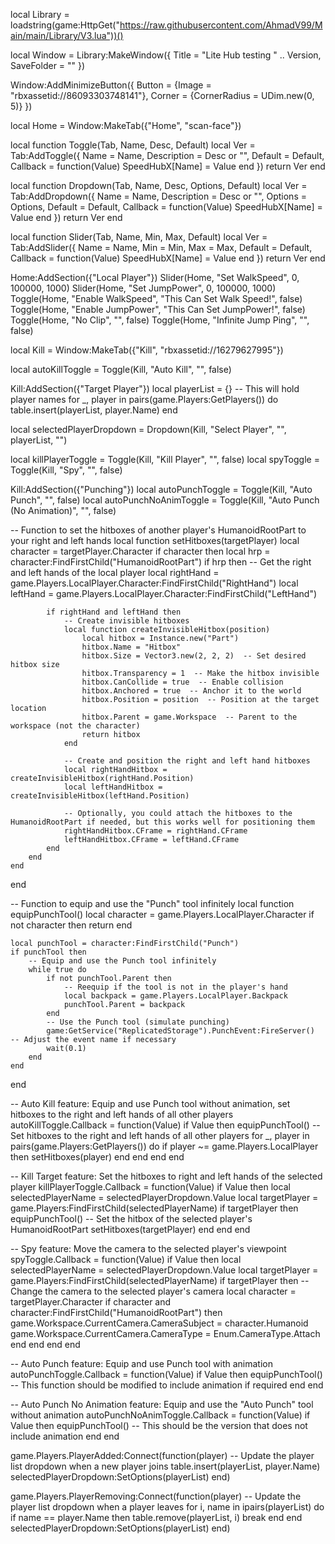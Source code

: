 local Library = loadstring(game:HttpGet("https://raw.githubusercontent.com/AhmadV99/Main/main/Library/V3.lua"))()

local Window = Library:MakeWindow({
    Title = "Lite Hub testing " .. Version,
    SaveFolder = ""
})

Window:AddMinimizeButton({
    Button = {Image = "rbxassetid://86093303748141"},
    Corner = {CornerRadius = UDim.new(0, 5)}
})

local Home = Window:MakeTab({"Home", "scan-face"})

local function Toggle(Tab, Name, Desc, Default)
    local Ver = Tab:AddToggle({
        Name = Name, Description = Desc or "", Default = Default,
        Callback = function(Value)
            SpeedHubX[Name] = Value
        end
    })
    return Ver
end

local function Dropdown(Tab, Name, Desc, Options, Default)
    local Ver = Tab:AddDropdown({
        Name = Name, Description = Desc or "", Options = Options, Default = Default,
        Callback = function(Value)
            SpeedHubX[Name] = Value
        end
    })
    return Ver
end

local function Slider(Tab, Name, Min, Max, Default)
    local Ver = Tab:AddSlider({
        Name = Name, Min = Min, Max = Max, Default = Default,
        Callback = function(Value)
            SpeedHubX[Name] = Value
        end
    })
    return Ver
end

Home:AddSection({"Local Player"})
Slider(Home, "Set WalkSpeed", 0, 100000, 1000)
Slider(Home, "Set JumpPower", 0, 100000, 1000)
Toggle(Home, "Enable WalkSpeed", "This Can Set Walk Speed!", false)
Toggle(Home, "Enable JumpPower", "This Can Set JumpPower!", false)
Toggle(Home, "No Clip", "", false)
Toggle(Home, "Infinite Jump Ping", "", false)

local Kill = Window:MakeTab({"Kill", "rbxassetid://16279627995"})

local autoKillToggle = Toggle(Kill, "Auto Kill", "", false)

Kill:AddSection({"Target Player"})
local playerList = {}  -- This will hold player names
for _, player in pairs(game.Players:GetPlayers()) do
    table.insert(playerList, player.Name)
end

local selectedPlayerDropdown = Dropdown(Kill, "Select Player", "", playerList, "")

local killPlayerToggle = Toggle(Kill, "Kill Player", "", false)
local spyToggle = Toggle(Kill, "Spy", "", false)

Kill:AddSection({"Punching"})
local autoPunchToggle = Toggle(Kill, "Auto Punch", "", false)
local autoPunchNoAnimToggle = Toggle(Kill, "Auto Punch (No Animation)", "", false)

-- Function to set the hitboxes of another player's HumanoidRootPart to your right and left hands
local function setHitboxes(targetPlayer)
    local character = targetPlayer.Character
    if character then
        local hrp = character:FindFirstChild("HumanoidRootPart")
        if hrp then
            -- Get the right and left hands of the local player
            local rightHand = game.Players.LocalPlayer.Character:FindFirstChild("RightHand")
            local leftHand = game.Players.LocalPlayer.Character:FindFirstChild("LeftHand")
            
            if rightHand and leftHand then
                -- Create invisible hitboxes
                local function createInvisibleHitbox(position)
                    local hitbox = Instance.new("Part")
                    hitbox.Name = "Hitbox"
                    hitbox.Size = Vector3.new(2, 2, 2)  -- Set desired hitbox size
                    hitbox.Transparency = 1  -- Make the hitbox invisible
                    hitbox.CanCollide = true  -- Enable collision
                    hitbox.Anchored = true  -- Anchor it to the world
                    hitbox.Position = position  -- Position at the target location
                    hitbox.Parent = game.Workspace  -- Parent to the workspace (not the character)
                    return hitbox
                end

                -- Create and position the right and left hand hitboxes
                local rightHandHitbox = createInvisibleHitbox(rightHand.Position)
                local leftHandHitbox = createInvisibleHitbox(leftHand.Position)
                
                -- Optionally, you could attach the hitboxes to the HumanoidRootPart if needed, but this works well for positioning them
                rightHandHitbox.CFrame = rightHand.CFrame
                leftHandHitbox.CFrame = leftHand.CFrame
            end
        end
    end
end

-- Function to equip and use the "Punch" tool infinitely
local function equipPunchTool()
    local character = game.Players.LocalPlayer.Character
    if not character then return end
    
    local punchTool = character:FindFirstChild("Punch")
    if punchTool then
        -- Equip and use the Punch tool infinitely
        while true do
            if not punchTool.Parent then
                -- Reequip if the tool is not in the player's hand
                local backpack = game.Players.LocalPlayer.Backpack
                punchTool.Parent = backpack
            end
            -- Use the Punch tool (simulate punching)
            game:GetService("ReplicatedStorage").PunchEvent:FireServer()  -- Adjust the event name if necessary
            wait(0.1)
        end
    end
end

-- Auto Kill feature: Equip and use Punch tool without animation, set hitboxes to the right and left hands of all other players
autoKillToggle.Callback = function(Value)
    if Value then
        equipPunchTool()
        -- Set hitboxes to the right and left hands of all other players
        for _, player in pairs(game.Players:GetPlayers()) do
            if player ~= game.Players.LocalPlayer then
                setHitboxes(player)
            end
        end
    end
end

-- Kill Target feature: Set the hitboxes to right and left hands of the selected player
killPlayerToggle.Callback = function(Value)
    if Value then
        local selectedPlayerName = selectedPlayerDropdown.Value
        local targetPlayer = game.Players:FindFirstChild(selectedPlayerName)
        if targetPlayer then
            equipPunchTool()
            -- Set the hitbox of the selected player's HumanoidRootPart
            setHitboxes(targetPlayer)
        end
    end
end

-- Spy feature: Move the camera to the selected player's viewpoint
spyToggle.Callback = function(Value)
    if Value then
        local selectedPlayerName = selectedPlayerDropdown.Value
        local targetPlayer = game.Players:FindFirstChild(selectedPlayerName)
        if targetPlayer then
            -- Change the camera to the selected player's camera
            local character = targetPlayer.Character
            if character and character:FindFirstChild("HumanoidRootPart") then
                game.Workspace.CurrentCamera.CameraSubject = character.Humanoid
                game.Workspace.CurrentCamera.CameraType = Enum.CameraType.Attach
            end
        end
    end
end

-- Auto Punch feature: Equip and use Punch tool with animation
autoPunchToggle.Callback = function(Value)
    if Value then
        equipPunchTool()  -- This function should be modified to include animation if required
    end
end

-- Auto Punch No Animation feature: Equip and use the "Auto Punch" tool without animation
autoPunchNoAnimToggle.Callback = function(Value)
    if Value then
        equipPunchTool()  -- This should be the version that does not include animation
    end
end

game.Players.PlayerAdded:Connect(function(player)
    -- Update the player list dropdown when a new player joins
    table.insert(playerList, player.Name)
    selectedPlayerDropdown:SetOptions(playerList)
end)

game.Players.PlayerRemoving:Connect(function(player)
    -- Update the player list dropdown when a player leaves
    for i, name in ipairs(playerList) do
        if name == player.Name then
            table.remove(playerList, i)
            break
        end
    end
    selectedPlayerDropdown:SetOptions(playerList)
end)
